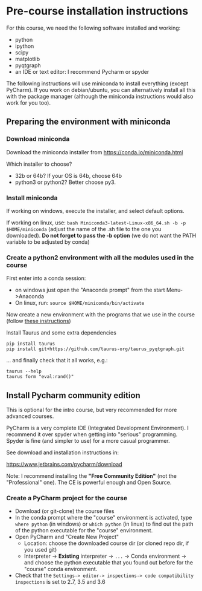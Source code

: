 # Pre-course installation instructions

For this course, we need the following software installed and working:
- python
- ipython
- scipy
- matplotlib
- pyqtgraph
- an IDE or text editor: I recommend Pycharm or spyder 

The following instructions will use miniconda to install everything (except PyCharm). If you work on debian/ubuntu, you can alternatively install all this with the package manager (although the miniconda instructions would also work for you too). 


## Preparing the environment with miniconda

### Download miniconda
Download the miniconda installer from https://conda.io/miniconda.html

Which installer to choose?
- 32b or 64b? If your OS is 64b, choose 64b
- python3 or python2? Better choose py3.

### Install miniconda
If working on windows, execute the installer, and select default options.

If working on linux, use: `bash Miniconda3-latest-Linux-x86_64.sh -b -p $HOME/miniconda`  (adjust the name of the .sh file to the one you downloaded). **Do not forget to pass the -b option** (we do not want the PATH variable to be adjusted by conda)

### Create a python2 environment with all the modules used in the course

First enter into a conda session:

- on windows just open the "Anaconda prompt" from the start Menu->Anaconda
- On linux, run: `source $HOME/miniconda/bin/activate`


Now create a new environment with the programs that we use in the course (follow
[these instructions](http://taurus-scada.org/users/getting_started.html#installing-in-a-conda-environment-windows-and-linux))


Install Taurus and some extra dependencies

```
pip install taurus
pip install git+https://github.com/taurus-org/taurus_pyqtgraph.git
```

... and finally check that it all works, e.g.:

```
taurus --help
taurus form "eval:rand()"
```

## Install Pycharm community edition

This is optional for the intro course, but very recommended for more advanced courses.

PyCharm is a very complete IDE (Integrated Development Environment). I recommend it over spyder when getting into "serious" programming. Spyder is fine (and simpler to use) for a more casual programmer.

See download and installation instructions in:

https://www.jetbrains.com/pycharm/download

Note: I recommend installing the **"Free Community Edition"** (not the "Professional" one). The CE is powerful enough and Open Source.


### Create a PyCharm project for the course

- Download (or git-clone) the course files
- In the conda prompt where the "course" environment is activated, type 
  `where python` (in windows) or `which python` (in linux) to find out the path 
  of the python executable for the "course" environment.
- Open PyCharm and "Create New  Project"
  - Location: choose the downloaded course dir (or cloned repo dir, if you used git)
  - Interpreter -> **Existing** interpreter -> `...` -> Conda environment -> 
  and choose the python executable that you found out before for the "course" conda environment.
- Check that the `Settings-> editor-> inspections-> code compatibility inspections` is set to 2.7, 3.5 and 3.6

